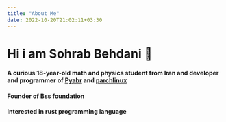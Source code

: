 ```yaml
---
title: "About Me"
date: 2022-10-20T21:02:11+03:30
---
```


# Hi i am Sohrab Behdani 👋

#### A curious 18-year-old math and physics student from Iran and developer and programmer of [Pyabr](https://pyabr.ir) and [parchlinux](https://parchlinux.ir)

#### Founder of Bss foundation

#### Interested in rust programming language


